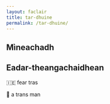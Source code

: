 ```yaml
---
layout: faclair
title: tar-dhuine
permalink: /tar-dhuine/
---
```


## Mìneachadh

## Eadar-theangachaidhean

&#x1f1ee;&#x1f1ea; fear tras

&#x1f3f4;&#xe0067;&#xe0062;&#xe0065;&#xe006e;&#xe0067;&#xe007f; a trans man
